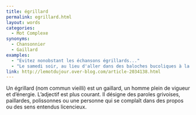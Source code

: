 ```yaml
---
title: égrillard
permalink: egrillard.html
layout: words
categories:
  - Mot Complexe
synonyms:
  - Chansonnier
  - Gaillard
examples:
  - "Evitez nonobstant les échansons égrillards..."
  - "Le samedi soir, au lieu d'aller dans des baloches bucoliques à la rencontre d'échansons égrillards."
link: http://lemotdujour.over-blog.com/article-2034138.html
---
```


Un égrillard (nom commun vieilli) est un gaillard, un homme plein de vigueur et d’énergie. L’adjectif est plus courant. Il désigne des paroles grivoises, paillardes, polissonnes ou une personne qui se complaît dans des propos ou des sens entendus licencieux.
